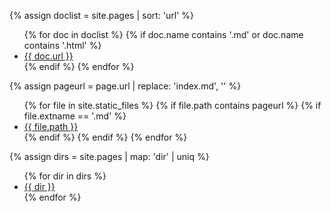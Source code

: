 [see https://ongclement.com/blog/github-pages-indexing-directory-copy]: #
{% assign doclist = site.pages | sort: 'url'  %}
<ul>
   {% for doc in doclist %}
        {% if doc.name contains '.md' or doc.name contains '.html' %}
            <li><a href="{{ site.baseurl }}{{ doc.url }}">{{ doc.url }}</a></li>
        {% endif %}
    {% endfor %}
</ul>

{% assign pageurl = page.url | replace: 'index.md', '' %}
<ul>
{% for file in site.static_files %}  
  {% if file.path contains pageurl %}
    {% if file.extname == '.md' %}
    <li><a href="{{ file.path }}">{{ file.path }}</a></li>
    {% endif %}
  {% endif %}
{% endfor %}
</ul>

{% assign dirs = site.pages | map: 'dir' | uniq %}
<ul>
  {% for dir in dirs %}
    <li><a class="page-link" href="{{ dir | prepend: site.baseurl }}">{{ dir }}</a></li>
  {% endfor %}
</ul>
